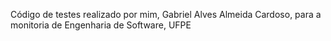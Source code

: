 Código de testes realizado por mim, Gabriel Alves Almeida Cardoso, para a monitoria de Engenharia de Software, UFPE
